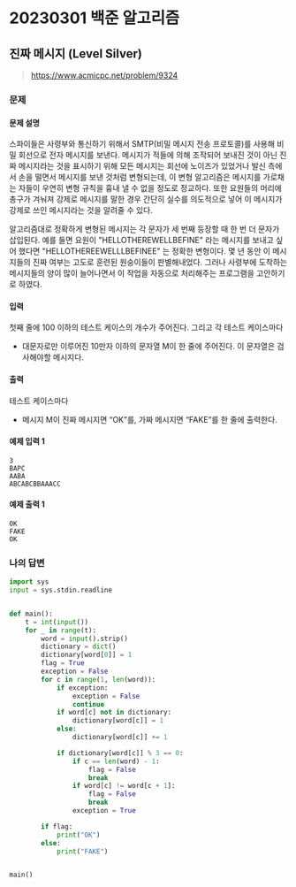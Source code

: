 # 20230301 백준 알고리즘

## 진짜 메시지 (Level Silver)
> https://www.acmicpc.net/problem/9324

### 문제
#### 문제 설명
스파이들은 사령부와 통신하기 위해서 SMTP(비밀 메시지 전송 프로토콜)를 사용해 비밀 회선으로 전자 메시지를 보낸다. 메시지가 적들에 의해 조작되어 보내진 것이 아닌 진짜 메시지라는 것을 표시하기 위해 모든 메시지는 회선에 노이즈가 있었거나 발신 측에서 손을 떨면서 메시지를 보낸 것처럼 변형되는데, 이 변형 알고리즘은 메시지를 가로채는 자들이 우연히 변형 규칙을 흉내 낼 수 없을 정도로 정교하다. 또한 요원들의 머리에 총구가 겨눠져 강제로 메시지를 말한 경우 간단히 실수를 의도적으로 넣어 이 메시지가 강제로 쓰인 메시지라는 것을 알려줄 수 있다.

알고리즘대로 정확하게 변형된 메시지는 각 문자가 세 번째 등장할 때 한 번 더 문자가 삽입된다. 예를 들면 요원이 "HELLOTHEREWELLBEFINE" 라는 메시지를 보내고 싶어 했다면 "HELLOTHEREEWELLLBEFINEE" 는 정확한 변형이다. 몇 년 동안 이 메시지들의 진짜 여부는 고도로 훈련된 원숭이들이 판별해내었다. 그러나 사령부에 도착하는 메시지들의 양이 많이 늘어나면서 이 작업을 자동으로 처리해주는 프로그램을 고안하기로 하였다.

#### 입력
첫째 줄에 100 이하의 테스트 케이스의 개수가 주어진다. 그리고 각 테스트 케이스마다

- 대문자로만 이루어진 10만자 이하의 문자열 M이 한 줄에 주어진다. 이 문자열은 검사해야할 메시지다.

#### 출력
테스트 케이스마다

- 메시지 M이 진짜 메시지면 “OK”를, 가짜 메시지면 “FAKE”를 한 줄에 출력한다.
#### 예제 입력 1
```
3
BAPC
AABA
ABCABCBBAAACC
```

#### 예제 출력 1
```
OK
FAKE
OK
```

### 나의 답변
```python
import sys
input = sys.stdin.readline


def main():
    t = int(input())
    for _ in range(t):
        word = input().strip()
        dictionary = dict()
        dictionary[word[0]] = 1
        flag = True
        exception = False
        for c in range(1, len(word)):
            if exception:
                exception = False
                continue
            if word[c] not in dictionary:
                dictionary[word[c]] = 1
            else:
                dictionary[word[c]] += 1

            if dictionary[word[c]] % 3 == 0:
                if c == len(word) - 1:
                    flag = False
                    break
                if word[c] != word[c + 1]:
                    flag = False
                    break
                exception = True

        if flag:
            print("OK")
        else:
            print("FAKE")


main()
```